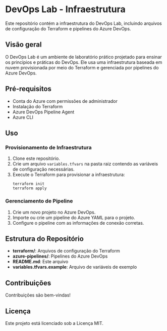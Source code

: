 # DevOps Lab - Infraestrutura 
 
Este repositório contém a infraestrutura do DevOps Lab, incluindo arquivos de configuração do Terraform e pipelines do Azure DevOps. 
 
## Visão geral 
 
O DevOps Lab é um ambiente de laboratório prático projetado para ensinar os princípios e práticas do DevOps. Ele usa uma infraestrutura baseada em nuvem provisionada por meio do Terraform e gerenciada por pipelines do Azure DevOps. 
 
## Pré-requisitos 
 
* Conta do Azure com permissões de administrador 
* Instalação do Terraform 
* Azure DevOps Pipeline Agent 
* Azure CLI 
 
## Uso 
 
### Provisionamento de Infraestrutura 
 
1. Clone este repositório. 
2. Crie um arquivo `variables.tfvars` na pasta raiz contendo as variáveis ​​de configuração necessárias. 
3. Execute o Terraform para provisionar a infraestrutura: 
   ``` 
   terraform init 
   terraform apply 
   ``` 
 
### Gerenciamento de Pipeline 
 
1. Crie um novo projeto no Azure DevOps. 
2. Importe ou crie um pipeline do Azure YAML para o projeto. 
3. Configure o pipeline com as informações de conexão corretas. 
 
## Estrutura do Repositório 
 
* **terraform/**: Arquivos de configuração do Terraform 
* **azure-pipelines/**: Pipelines do Azure DevOps 
* **README.md**: Este arquivo 
* **variables.tfvars.example**: Arquivo de variáveis ​​de exemplo 
 
## Contribuições 
 
Contribuições são bem-vindas!
 
## Licença 
 
Este projeto está licenciado sob a Licença MIT.
